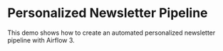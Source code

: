 # Personalized Newsletter Pipeline

This demo shows how to create an automated personalized newsletter pipeline with Airflow 3.